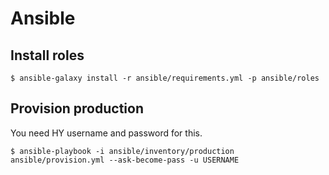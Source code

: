 # Ansible

## Install roles

```
$ ansible-galaxy install -r ansible/requirements.yml -p ansible/roles
```

## Provision production

You need HY username and password for this.

```
$ ansible-playbook -i ansible/inventory/production ansible/provision.yml --ask-become-pass -u USERNAME
```
